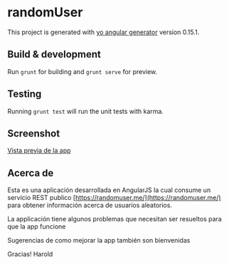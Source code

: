 # randomUser

This project is generated with [yo angular generator](https://github.com/yeoman/generator-angular)
version 0.15.1.

## Build & development

Run `grunt` for building and `grunt serve` for preview.

## Testing

Running `grunt test` will run the unit tests with karma.

## Screenshot

[Vista previa de la app](http://snag.gy/lccZT.jpg)

## Acerca de

Esta es una aplicación desarrollada en AngularJS la cual consume un servicio REST publico [https://randomuser.me/](https://randomuser.me/) para obtener información acerca de usuarios aleatorios.

La applicación tiene algunos problemas que necesitan ser resueltos para que la app funcione

Sugerencias de como mejorar la app también son bienvenidas

Gracias!
Harold
